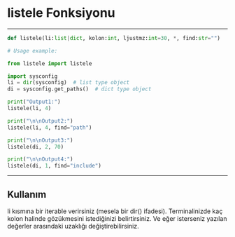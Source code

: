# listele Fonksiyonu

---

```python
def listele(li:list|dict, kolon:int, ljustmz:int=30, *, find:str="")
```
```python
# Usage example:

from listele import listele

import sysconfig
li = dir(sysconfig)  # list type object
di = sysconfig.get_paths()  # dict type object

print("Output1:")
listele(li, 4)

print("\n\nOutput2:")
listele(li, 4, find="path")

print("\n\nOutput3:")
listele(di, 2, 70)

print("\n\nOutput4:")
listele(di, 1, find="include")

```

---

## Kullanım

li kısmına bir iterable verirsiniz (mesela bir dir() ifadesi).
Terminalinizde kaç kolon halinde gözükmesini istediğinizi belirtirsiniz.
Ve eğer isterseniz yazılan değerler arasındaki uzaklığı değiştirebilirsiniz.
